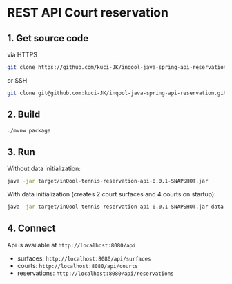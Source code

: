 # REST API Court reservation

## 1. Get source code

via HTTPS

````sh
git clone https://github.com/kuci-JK/inqool-java-spring-api-reservation.git
````

or SSH

````sh
git clone git@github.com:kuci-JK/inqool-java-spring-api-reservation.git
````

## 2. Build

```sh
./mvnw package
```

## 3. Run

Without data initialization:

```sh
java -jar target/inQool-tennis-reservation-api-0.0.1-SNAPSHOT.jar
```

With data initialization (creates 2 court surfaces and 4 courts on startup):

```sh
java -jar target/inQool-tennis-reservation-api-0.0.1-SNAPSHOT.jar data-init
```

## 4. Connect

Api is available at `http://localhost:8080/api`

- surfaces: `http://localhost:8080/api/surfaces`
- courts: `http://localhost:8080/api/courts`
- reservations: `http://localhost:8080/api/reservations`